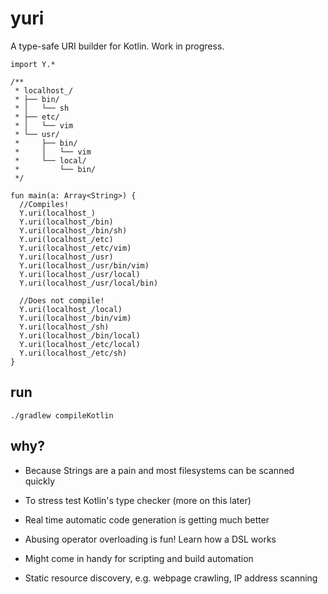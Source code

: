 # yuri

A type-safe URI builder for Kotlin. Work in progress.

```
import Y.*

/**
 * localhost_/
 * ├── bin/
 * │   └── sh
 * ├── etc/
 * │   └── vim
 * └── usr/
 *     ├── bin/
 *     │   └── vim
 *     └── local/
 *         └── bin/
 */

fun main(a: Array<String>) {
  //Compiles!
  Y.uri(localhost_)
  Y.uri(localhost_/bin)
  Y.uri(localhost_/bin/sh)
  Y.uri(localhost_/etc)
  Y.uri(localhost_/etc/vim)
  Y.uri(localhost_/usr)
  Y.uri(localhost_/usr/bin/vim)
  Y.uri(localhost_/usr/local)
  Y.uri(localhost_/usr/local/bin)

  //Does not compile!
  Y.uri(localhost_/local)
  Y.uri(localhost_/bin/vim)
  Y.uri(localhost_/sh)
  Y.uri(localhost_/bin/local)
  Y.uri(localhost_/etc/local)
  Y.uri(localhost_/etc/sh)
}
```


## run

`./gradlew compileKotlin`

## why?

- Because Strings are a pain and most filesystems can be scanned quickly

- To stress test Kotlin's type checker (more on this later)

- Real time automatic code generation is getting much better

- Abusing operator overloading is fun! Learn how a DSL works

- Might come in handy for scripting and build automation

- Static resource discovery, e.g. webpage crawling, IP address scanning

